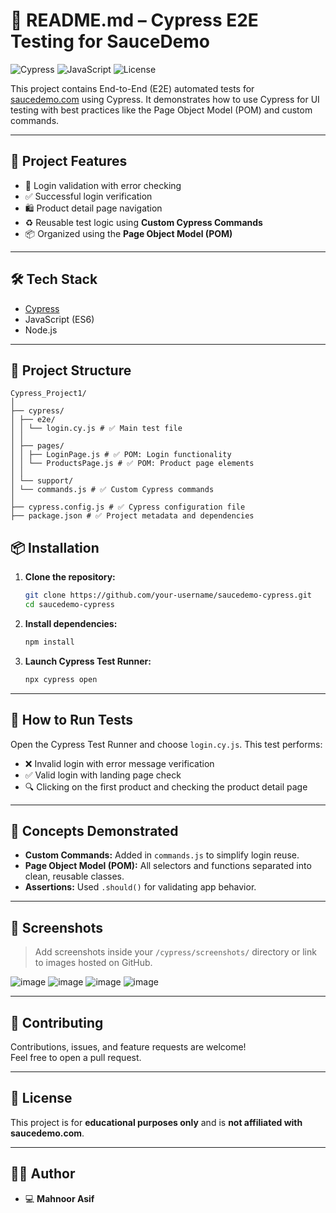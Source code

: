 
# 📘 README.md – Cypress E2E Testing for SauceDemo

![Cypress](https://img.shields.io/badge/Cypress-Tested-3fcf8e?style=flat-square&logo=cypress&logoColor=white)
![JavaScript](https://img.shields.io/badge/JavaScript-Enabled-F7DF1E?style=flat-square&logo=javascript&logoColor=black)
![License](https://img.shields.io/badge/License-MIT-blue?style=flat-square)

This project contains End-to-End (E2E) automated tests for [saucedemo.com](https://www.saucedemo.com) using Cypress. It demonstrates how to use Cypress for UI testing with best practices like the Page Object Model (POM) and custom commands.

---

## 🚀 Project Features

- 🔐 Login validation with error checking  
- ✅ Successful login verification  
- 🛍️ Product detail page navigation  
- ♻️ Reusable test logic using **Custom Cypress Commands**  
- 📦 Organized using the **Page Object Model (POM)**  

---

## 🛠️ Tech Stack

- [Cypress](https://www.cypress.io/)  
- JavaScript (ES6)  
- Node.js  

---

## 📁 Project Structure
```
Cypress_Project1/
│
├── cypress/
│ ├── e2e/
│ │ └── login.cy.js # ✅ Main test file
│ │
│ ├── pages/
│ │ ├── LoginPage.js # ✅ POM: Login functionality
│ │ └── ProductsPage.js # ✅ POM: Product page elements
│ │
│ └── support/
│ └── commands.js # ✅ Custom Cypress commands
│
├── cypress.config.js # ✅ Cypress configuration file
├── package.json # ✅ Project metadata and dependencies
```

## 📦 Installation

1. **Clone the repository:**

   ```bash
   git clone https://github.com/your-username/saucedemo-cypress.git
   cd saucedemo-cypress
   ```

2. **Install dependencies:**

   ```bash
   npm install
   ```

3. **Launch Cypress Test Runner:**

   ```bash
   npx cypress open
   ```

---

## 🧪 How to Run Tests

Open the Cypress Test Runner and choose `login.cy.js`. This test performs:

- ❌ Invalid login with error message verification  
- ✅ Valid login with landing page check  
- 🔍 Clicking on the first product and checking the product detail page  

---

## 🧠 Concepts Demonstrated

- **Custom Commands:** Added in `commands.js` to simplify login reuse.  
- **Page Object Model (POM):** All selectors and functions separated into clean, reusable classes.  
- **Assertions:** Used `.should()` for validating app behavior.  

---

## 📸 Screenshots

> Add screenshots inside your `/cypress/screenshots/` directory or link to images hosted on GitHub.

![image](https://github.com/user-attachments/assets/ef5b12e2-325f-441a-9dbc-e33db56e5066)
![image](https://github.com/user-attachments/assets/88476fb0-9843-4a7c-a6fd-f0eaae4e530a)
![image](https://github.com/user-attachments/assets/f2031b0a-574a-4a1b-87d4-58a94c75d2d9)
![image](https://github.com/user-attachments/assets/31e277cb-4d42-4005-a1f5-b42df4b1f203)

---

## 🤝 Contributing

Contributions, issues, and feature requests are welcome!  
Feel free to open a pull request.

---

## 📝 License

This project is for **educational purposes only** and is **not affiliated with saucedemo.com**.

---

## 🙋‍♀️ Author

- 💻 **Mahnoor Asif**

